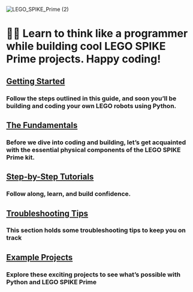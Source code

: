 ![LEGO_SPIKE_Prime (2)](https://github.com/tconey01/legospikeprime-repo/assets/119706185/57541aa3-a0eb-41f1-a89f-007c188684f1)

# 🤖🐍 Learn to think like a programmer while building cool LEGO SPIKE Prime projects. Happy coding!

## [Getting Started](GettingStarted) 
### Follow the steps outlined in this guide, and soon you’ll be building and coding your own LEGO robots using Python.

## [The Fundamentals](TheFundamentals)
### Before we dive into coding and building, let’s get acquainted with the essential physical components of the LEGO SPIKE Prime kit.

## [Step-by-Step Tutorials](Step-By-StepTutorials)
### Follow along, learn, and build confidence.

## [Troubleshooting Tips](TroubleshootingTips)
### This section holds some troubleshooting tips to keep you on track

## [Example Projects](ExampleProjects)
### Explore these exciting projects to see what’s possible with Python and LEGO SPIKE Prime

